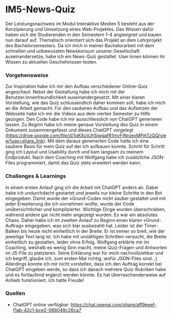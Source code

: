 # IM5-News-Quiz
 
Der Leistungsnachweis im Modul Interaktive Medien 5 besteht aus der Konzipierung und Umsetzung eines Web-Projektes. Das Wissen dafür haben sich die Studierenden in den Semestern 1-4 angeeignet und bauen nun darauf auf. Thematisch orientiert sich das Projekt an dem Lehrprojekt des Bachelorsemesters. Da ich mich in meiner Bachelorarbeit mit dem schnellen und unbewussten Newskonsum unserer Gesellschaft auseinandersetze, habe ich ein News-Quiz gestaltet. User:innen können ihr Wissen zu aktuellen Geschehnissen testen.
### Vorgehensweise
Zur Inspiration habe ich mir den Aufbau verschiedener Online-Quiz angeschaut. Nebst der Gestaltung habe ich mich mit der Benutzer:innenfreundlichkeit auseinandergesetzt. Mit einer klaren Vorstellung, wie das Quiz schlussendlich daher kommen soll, habe ich mich an die Arbeit gemacht. Für den sauberen Aufbau und das Aufsetzen der Webseite habe ich mir die Videos aus dem vierten Semester zu Hilfe gezogen. Den Code habe ich mir ausschliesslich von ChatGPT generieren lassen. Zu Beginn habe ich meine genaue Vorstellung des Quiz in einem Dokument zusammengefasst und dieses ChatGPT vorgelegt (https://drive.google.com/file/d/1qK8uVJh5jwgafR1mvFjNroexMPjhTzQQ/view?usp=share_link). Mit dem daraus generierten Code hatte ich eine saubere Basis für mein Quiz auf der ich aufbauen konnte. Schritt für Schritt ging ich Layout und Usability durch und kam langsam zu meinem Endprodukt. Nach dem Coaching mit Wolfgang habe ich zusätzliche JSON-Files programmiert, damit das Quiz stets erweitert werden kann. 
### Challenges & Learnings
In einem ersten Anlauf ging ich die Arbeit mit ChatGPT anders an. Dabei habe ich undurchdacht gestartet und jeweils nur kleine Schritte in den Bot eingegeben. Damit wurde der «Grund-Code» nicht sauber gestaltet und mit jeder Erweiterung die ich vornehmen wollte, wurde der Code unübersichtlicher und komplizierter. Wichtige Dinge wurden überschrieben, während andere gar nicht mehr angezeigt wurden. Es war ein absolutes Chaos. Daher habe ich im zweiten Anlauf zu Beginn einen klaren «Grund-Auftrag» eingegeben, was sich klar ausbezahlt hat. 
Leider ist der Timer-Balken bis heute nicht einheitlich in der Breite. Er ist immer so breit, wie der jeweilige Text lang ist. Ich habe mit unzähligen Schritten versucht, die Breite einheitlich zu gestalten, leider ohne Erfolg. 
Wolfgang erklärte mir im Coaching, weshalb es wenig Sinn macht, meine Quiz-Fragen und Antworten im JS-File zu platzieren. Seine Erklärung war für mich nachvollziehbar und ich begriff, glaube ich, zum ersten Mal richtig, wofür JSON-Files sind. ;) Allerdings konnte ich mir nicht vorstellen, dass ich den Auftrag korrekt bei ChatGPT eingeben werde, so dass ich danach mehrere Quiz-Rubriken habe und es fortlaufend ergänzt werden könnte. Es hat überraschenderweise auf Anhieb funktioniert. Ich hatte Freude!
### Quellen
-	ChatGPT online verfügbar: https://chat.openai.com/share/aff9eeef-f1ab-42c1-bce2-088049c26ca7
